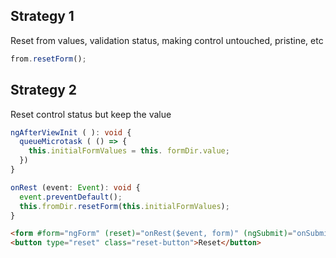 ## Strategy 1

Reset from values, validation status, making control untouched, pristine, etc

```ts
from.resetForm();
```

## Strategy 2

Reset control status but keep the value

```ts
ngAfterViewInit ( ): void {
  queueMicrotask ( () => {
    this.initialFormValues = this. formDir.value;
  })
}

onRest (event: Event): void {
  event.preventDefault();
  this.fromDir.resetForm(this.initialFormValues);
}
```

```html
<form #form="ngForm" (reset)="onRest($event, form)" (ngSubmit)="onSubmitForm(form, $event)">
<button type="reset" class="reset-button">Reset</button>
```
